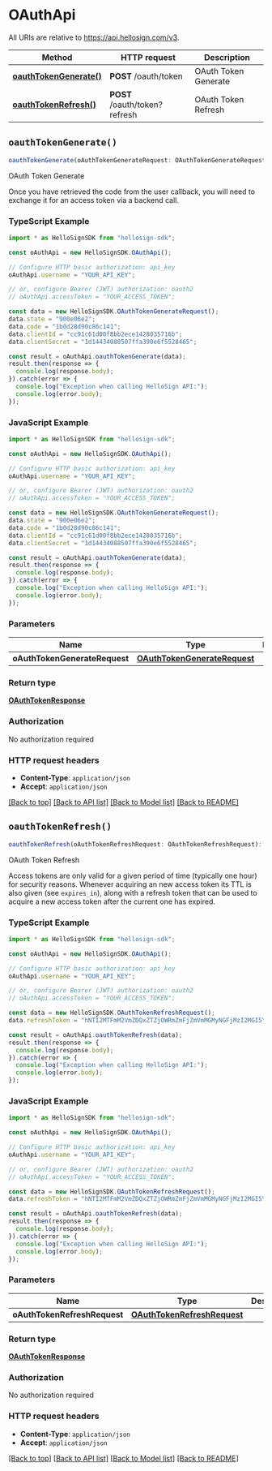 # OAuthApi

All URIs are relative to https://api.hellosign.com/v3.

| Method | HTTP request | Description |
| ------------- | ------------- | ------------- |
| [**oauthTokenGenerate()**](OAuthApi.md#oauthTokenGenerate) | **POST** /oauth/token | OAuth Token Generate |
| [**oauthTokenRefresh()**](OAuthApi.md#oauthTokenRefresh) | **POST** /oauth/token?refresh | OAuth Token Refresh |


## `oauthTokenGenerate()`

```typescript
oauthTokenGenerate(oAuthTokenGenerateRequest: OAuthTokenGenerateRequest): OAuthTokenResponse
```

OAuth Token Generate

Once you have retrieved the code from the user callback, you will need to exchange it for an access token via a backend call.

### TypeScript Example

```typescript
import * as HelloSignSDK from "hellosign-sdk";

const oAuthApi = new HelloSignSDK.OAuthApi();

// Configure HTTP basic authorization: api_key
oAuthApi.username = "YOUR_API_KEY";

// or, configure Bearer (JWT) authorization: oauth2
// oAuthApi.accessToken = "YOUR_ACCESS_TOKEN";

const data = new HelloSignSDK.OAuthTokenGenerateRequest();
data.state = "900e06e2";
data.code = "1b0d28d90c86c141";
data.clientId = "cc91c61d00f8bb2ece1428035716b";
data.clientSecret = "1d14434088507ffa390e6f5528465";

const result = oAuthApi.oauthTokenGenerate(data);
result.then(response => {
  console.log(response.body);
}).catch(error => {
  console.log("Exception when calling HelloSign API:");
  console.log(error.body);
});

```

### JavaScript Example

```javascript
import * as HelloSignSDK from "hellosign-sdk";

const oAuthApi = new HelloSignSDK.OAuthApi();

// Configure HTTP basic authorization: api_key
oAuthApi.username = "YOUR_API_KEY";

// or, configure Bearer (JWT) authorization: oauth2
// oAuthApi.accessToken = "YOUR_ACCESS_TOKEN";

const data = new HelloSignSDK.OAuthTokenGenerateRequest();
data.state = "900e06e2";
data.code = "1b0d28d90c86c141";
data.clientId = "cc91c61d00f8bb2ece1428035716b";
data.clientSecret = "1d14434088507ffa390e6f5528465";

const result = oAuthApi.oauthTokenGenerate(data);
result.then(response => {
  console.log(response.body);
}).catch(error => {
  console.log("Exception when calling HelloSign API:");
  console.log(error.body);
});

```

### Parameters

|Name | Type | Description  | Notes |
| ------------- | ------------- | ------------- | ------------- |
| **oAuthTokenGenerateRequest** | [**OAuthTokenGenerateRequest**](../model/OAuthTokenGenerateRequest.md)|  | |

### Return type

[**OAuthTokenResponse**](../model/OAuthTokenResponse.md)

### Authorization

No authorization required

### HTTP request headers

- **Content-Type**: `application/json`
- **Accept**: `application/json`

[[Back to top]](#) [[Back to API list]](../../README.md#endpoints)
[[Back to Model list]](../../README.md#models)
[[Back to README]](../../README.md)

## `oauthTokenRefresh()`

```typescript
oauthTokenRefresh(oAuthTokenRefreshRequest: OAuthTokenRefreshRequest): OAuthTokenResponse
```

OAuth Token Refresh

Access tokens are only valid for a given period of time (typically one hour) for security reasons. Whenever acquiring an new access token its TTL is also given (see `expires_in`), along with a refresh token that can be used to acquire a new access token after the current one has expired.

### TypeScript Example

```typescript
import * as HelloSignSDK from "hellosign-sdk";

const oAuthApi = new HelloSignSDK.OAuthApi();

// Configure HTTP basic authorization: api_key
oAuthApi.username = "YOUR_API_KEY";

// or, configure Bearer (JWT) authorization: oauth2
// oAuthApi.accessToken = "YOUR_ACCESS_TOKEN";

const data = new HelloSignSDK.OAuthTokenRefreshRequest();
data.refreshToken = "hNTI2MTFmM2VmZDQxZTZjOWRmZmFjZmVmMGMyNGFjMzI2MGI5YzgzNmE3";

const result = oAuthApi.oauthTokenRefresh(data);
result.then(response => {
  console.log(response.body);
}).catch(error => {
  console.log("Exception when calling HelloSign API:");
  console.log(error.body);
});

```

### JavaScript Example

```javascript
import * as HelloSignSDK from "hellosign-sdk";

const oAuthApi = new HelloSignSDK.OAuthApi();

// Configure HTTP basic authorization: api_key
oAuthApi.username = "YOUR_API_KEY";

// or, configure Bearer (JWT) authorization: oauth2
// oAuthApi.accessToken = "YOUR_ACCESS_TOKEN";

const data = new HelloSignSDK.OAuthTokenRefreshRequest();
data.refreshToken = "hNTI2MTFmM2VmZDQxZTZjOWRmZmFjZmVmMGMyNGFjMzI2MGI5YzgzNmE3";

const result = oAuthApi.oauthTokenRefresh(data);
result.then(response => {
  console.log(response.body);
}).catch(error => {
  console.log("Exception when calling HelloSign API:");
  console.log(error.body);
});

```

### Parameters

|Name | Type | Description  | Notes |
| ------------- | ------------- | ------------- | ------------- |
| **oAuthTokenRefreshRequest** | [**OAuthTokenRefreshRequest**](../model/OAuthTokenRefreshRequest.md)|  | |

### Return type

[**OAuthTokenResponse**](../model/OAuthTokenResponse.md)

### Authorization

No authorization required

### HTTP request headers

- **Content-Type**: `application/json`
- **Accept**: `application/json`

[[Back to top]](#) [[Back to API list]](../../README.md#endpoints)
[[Back to Model list]](../../README.md#models)
[[Back to README]](../../README.md)
